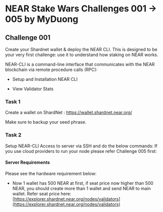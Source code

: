 # NEAR Stake Wars Challenges 001 → 005 by MyDuong
## Challenge 001 

Create your Shardnet wallet & deploy the NEAR CLI. This is designed to be your very first challenge: use it to understand how staking on NEAR works.

NEAR-CLI is a command-line interface that communicates with the NEAR blockchain via remote procedure calls (RPC):

* Setup and Installation NEAR CLI

* View Validator Stats

### Task 1 
Create a wallet on ShardNet  : https://wallet.shardnet.near.org/ 

Make sure to backup your seed phrase.

### Task 2

Setup NEAR-CLI
Access to server via SSH and do the below commands:
 If you use cloud providers to run your node please refer Challenge 005 first: 

#### Server Requirements
Please see the hardware requirement below:
* Now 1 wallet has 500 NEAR at first, if seat price now higher than 500 NEAR, you should create more than 1 wallet and send NEAR to main wallet. Refer seat price here: [https://explorer.shardnet.near.org/nodes/validators](https://explorer.shardnet.near.org/nodes/validators)
